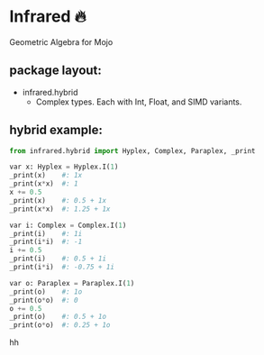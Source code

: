 # Infrared 🔥
Geometric Algebra for Mojo

## package layout:

- infrared.hybrid
  - Complex types. Each with Int, Float, and SIMD variants.


## hybrid example: 

```Python
from infrared.hybrid import Hyplex, Complex, Paraplex, _print

var x: Hyplex = Hyplex.I(1)
_print(x)    #: 1x
_print(x*x)  #: 1
x += 0.5
_print(x)    #: 0.5 + 1x
_print(x*x)  #: 1.25 + 1x

var i: Complex = Complex.I(1)
_print(i)    #: 1i
_print(i*i)  #: -1
i += 0.5
_print(i)    #: 0.5 + 1i
_print(i*i)  #: -0.75 + 1i

var o: Paraplex = Paraplex.I(1)
_print(o)    #: 1o
_print(o*o)  #: 0
o += 0.5
_print(o)    #: 0.5 + 1o
_print(o*o)  #: 0.25 + 1o
```
hh